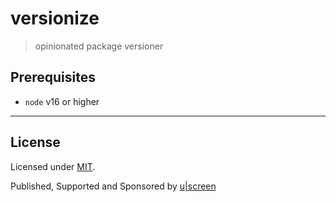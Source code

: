 # versionize

> opinionated package versioner

## Prerequisites

- `node` v16 or higher

---

## License

Licensed under [MIT](./LICENSE).

Published, Supported and Sponsored by [u|screen](https://uscreen.de)
